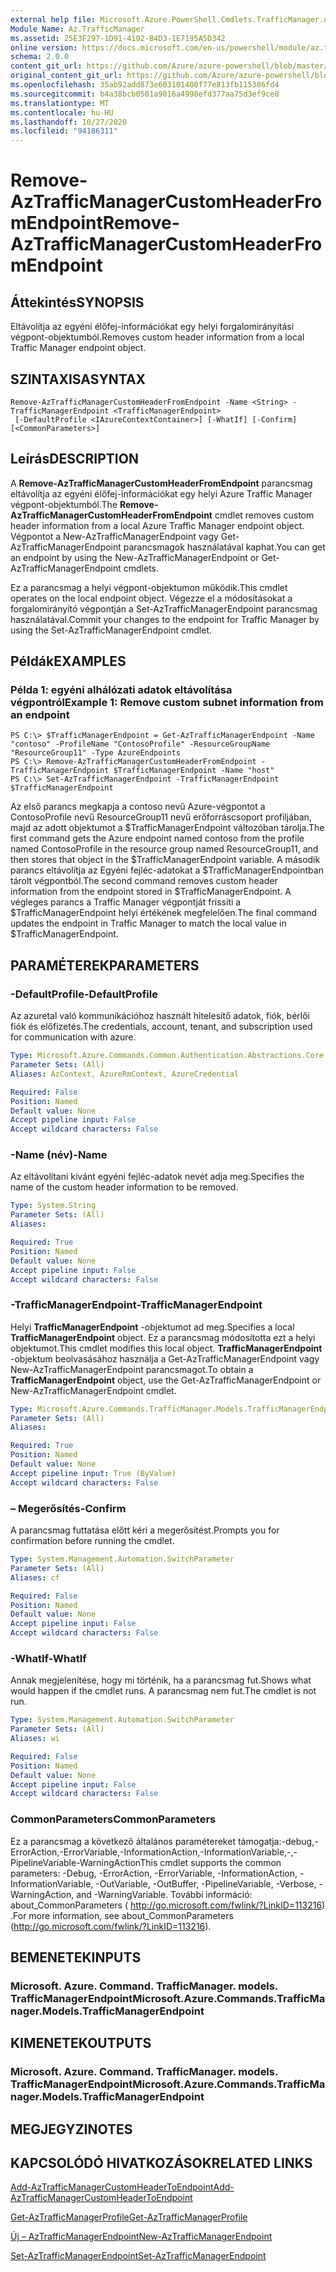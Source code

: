 ```yaml
---
external help file: Microsoft.Azure.PowerShell.Cmdlets.TrafficManager.dll-Help.xml
Module Name: Az.TrafficManager
ms.assetid: 25E3F297-1D91-4102-B4D3-1E7195A5D342
online version: https://docs.microsoft.com/en-us/powershell/module/az.trafficmanager/remove-aztrafficmanagercustomheaderfromendpoint
schema: 2.0.0
content_git_url: https://github.com/Azure/azure-powershell/blob/master/src/TrafficManager/TrafficManager/help/Remove-AzTrafficManagerCustomHeaderFromEndpoint.md
original_content_git_url: https://github.com/Azure/azure-powershell/blob/master/src/TrafficManager/TrafficManager/help/Remove-AzTrafficManagerCustomHeaderFromEndpoint.md
ms.openlocfilehash: 35ab92add873e603101400f77e813fb115386fd4
ms.sourcegitcommit: b4a38bcb0501a9016a4998efd377aa75d3ef9ce8
ms.translationtype: MT
ms.contentlocale: hu-HU
ms.lasthandoff: 10/27/2020
ms.locfileid: "94186311"
---
```

# <span data-ttu-id="cd54e-101">Remove-AzTrafficManagerCustomHeaderFromEndpoint</span><span class="sxs-lookup"><span data-stu-id="cd54e-101">Remove-AzTrafficManagerCustomHeaderFromEndpoint</span></span>

## <span data-ttu-id="cd54e-102">Áttekintés</span><span class="sxs-lookup"><span data-stu-id="cd54e-102">SYNOPSIS</span></span>
<span data-ttu-id="cd54e-103">Eltávolítja az egyéni élőfej-információkat egy helyi forgalomirányítási végpont-objektumból.</span><span class="sxs-lookup"><span data-stu-id="cd54e-103">Removes custom header information from a local Traffic Manager endpoint object.</span></span>

## <span data-ttu-id="cd54e-104">SZINTAXISA</span><span class="sxs-lookup"><span data-stu-id="cd54e-104">SYNTAX</span></span>

```
Remove-AzTrafficManagerCustomHeaderFromEndpoint -Name <String> -TrafficManagerEndpoint <TrafficManagerEndpoint>
 [-DefaultProfile <IAzureContextContainer>] [-WhatIf] [-Confirm] [<CommonParameters>]
```

## <span data-ttu-id="cd54e-105">Leírás</span><span class="sxs-lookup"><span data-stu-id="cd54e-105">DESCRIPTION</span></span>
<span data-ttu-id="cd54e-106">A **Remove-AzTrafficManagerCustomHeaderFromEndpoint** parancsmag eltávolítja az egyéni élőfej-információkat egy helyi Azure Traffic Manager végpont-objektumból.</span><span class="sxs-lookup"><span data-stu-id="cd54e-106">The **Remove-AzTrafficManagerCustomHeaderFromEndpoint** cmdlet removes custom header information from a local Azure Traffic Manager endpoint object.</span></span>
<span data-ttu-id="cd54e-107">Végpontot a New-AzTrafficManagerEndpoint vagy Get-AzTrafficManagerEndpoint parancsmagok használatával kaphat.</span><span class="sxs-lookup"><span data-stu-id="cd54e-107">You can get an endpoint by using the New-AzTrafficManagerEndpoint or Get-AzTrafficManagerEndpoint cmdlets.</span></span>

<span data-ttu-id="cd54e-108">Ez a parancsmag a helyi végpont-objektumon működik.</span><span class="sxs-lookup"><span data-stu-id="cd54e-108">This cmdlet operates on the local endpoint object.</span></span>
<span data-ttu-id="cd54e-109">Végezze el a módosításokat a forgalomirányító végpontján a Set-AzTrafficManagerEndpoint parancsmag használatával.</span><span class="sxs-lookup"><span data-stu-id="cd54e-109">Commit your changes to the endpoint for Traffic Manager by using the Set-AzTrafficManagerEndpoint cmdlet.</span></span>

## <span data-ttu-id="cd54e-110">Példák</span><span class="sxs-lookup"><span data-stu-id="cd54e-110">EXAMPLES</span></span>

### <span data-ttu-id="cd54e-111">Példa 1: egyéni alhálózati adatok eltávolítása végpontról</span><span class="sxs-lookup"><span data-stu-id="cd54e-111">Example 1: Remove custom subnet information from an endpoint</span></span>
```
PS C:\> $TrafficManagerEndpoint = Get-AzTrafficManagerEndpoint -Name "contoso" -ProfileName "ContosoProfile" -ResourceGroupName "ResourceGroup11" -Type AzureEndpoints
PS C:\> Remove-AzTrafficManagerCustomHeaderFromEndpoint -TrafficManagerEndpoint $TrafficManagerEndpoint -Name "host"
PS C:\> Set-AzTrafficManagerEndpoint -TrafficManagerEndpoint $TrafficManagerEndpoint
```

<span data-ttu-id="cd54e-112">Az első parancs megkapja a contoso nevű Azure-végpontot a ContosoProfile nevű ResourceGroup11 nevű erőforráscsoport profiljában, majd az adott objektumot a $TrafficManagerEndpoint változóban tárolja.</span><span class="sxs-lookup"><span data-stu-id="cd54e-112">The first command gets the Azure endpoint named contoso from the profile named ContosoProfile in the resource group named ResourceGroup11, and then stores that object in the $TrafficManagerEndpoint variable.</span></span>
<span data-ttu-id="cd54e-113">A második parancs eltávolítja az Egyéni fejléc-adatokat a $TrafficManagerEndpointban tárolt végpontból.</span><span class="sxs-lookup"><span data-stu-id="cd54e-113">The second command removes custom header information from the endpoint stored in $TrafficManagerEndpoint.</span></span>
<span data-ttu-id="cd54e-114">A végleges parancs a Traffic Manager végpontját frissíti a $TrafficManagerEndpoint helyi értékének megfelelően.</span><span class="sxs-lookup"><span data-stu-id="cd54e-114">The final command updates the endpoint in Traffic Manager to match the local value in $TrafficManagerEndpoint.</span></span>

## <span data-ttu-id="cd54e-115">PARAMÉTEREK</span><span class="sxs-lookup"><span data-stu-id="cd54e-115">PARAMETERS</span></span>

### <span data-ttu-id="cd54e-116">-DefaultProfile</span><span class="sxs-lookup"><span data-stu-id="cd54e-116">-DefaultProfile</span></span>
<span data-ttu-id="cd54e-117">Az azuretal való kommunikációhoz használt hitelesítő adatok, fiók, bérlői fiók és előfizetés.</span><span class="sxs-lookup"><span data-stu-id="cd54e-117">The credentials, account, tenant, and subscription used for communication with azure.</span></span>

```yaml
Type: Microsoft.Azure.Commands.Common.Authentication.Abstractions.Core.IAzureContextContainer
Parameter Sets: (All)
Aliases: AzContext, AzureRmContext, AzureCredential

Required: False
Position: Named
Default value: None
Accept pipeline input: False
Accept wildcard characters: False
```

### <span data-ttu-id="cd54e-118">-Name (név)</span><span class="sxs-lookup"><span data-stu-id="cd54e-118">-Name</span></span>
<span data-ttu-id="cd54e-119">Az eltávolítani kívánt egyéni fejléc-adatok nevét adja meg.</span><span class="sxs-lookup"><span data-stu-id="cd54e-119">Specifies the name of the custom header information to be removed.</span></span>

```yaml
Type: System.String
Parameter Sets: (All)
Aliases:

Required: True
Position: Named
Default value: None
Accept pipeline input: False
Accept wildcard characters: False
```

### <span data-ttu-id="cd54e-120">-TrafficManagerEndpoint</span><span class="sxs-lookup"><span data-stu-id="cd54e-120">-TrafficManagerEndpoint</span></span>
<span data-ttu-id="cd54e-121">Helyi **TrafficManagerEndpoint** -objektumot ad meg.</span><span class="sxs-lookup"><span data-stu-id="cd54e-121">Specifies a local **TrafficManagerEndpoint** object.</span></span>
<span data-ttu-id="cd54e-122">Ez a parancsmag módosította ezt a helyi objektumot.</span><span class="sxs-lookup"><span data-stu-id="cd54e-122">This cmdlet modifies this local object.</span></span>
<span data-ttu-id="cd54e-123">**TrafficManagerEndpoint** -objektum beolvasásához használja a Get-AzTrafficManagerEndpoint vagy New-AzTrafficManagerEndpoint parancsmagot.</span><span class="sxs-lookup"><span data-stu-id="cd54e-123">To obtain a **TrafficManagerEndpoint** object, use the Get-AzTrafficManagerEndpoint or New-AzTrafficManagerEndpoint cmdlet.</span></span>

```yaml
Type: Microsoft.Azure.Commands.TrafficManager.Models.TrafficManagerEndpoint
Parameter Sets: (All)
Aliases:

Required: True
Position: Named
Default value: None
Accept pipeline input: True (ByValue)
Accept wildcard characters: False
```

### <span data-ttu-id="cd54e-124">– Megerősítés</span><span class="sxs-lookup"><span data-stu-id="cd54e-124">-Confirm</span></span>
<span data-ttu-id="cd54e-125">A parancsmag futtatása előtt kéri a megerősítést.</span><span class="sxs-lookup"><span data-stu-id="cd54e-125">Prompts you for confirmation before running the cmdlet.</span></span>

```yaml
Type: System.Management.Automation.SwitchParameter
Parameter Sets: (All)
Aliases: cf

Required: False
Position: Named
Default value: None
Accept pipeline input: False
Accept wildcard characters: False
```

### <span data-ttu-id="cd54e-126">-WhatIf</span><span class="sxs-lookup"><span data-stu-id="cd54e-126">-WhatIf</span></span>
<span data-ttu-id="cd54e-127">Annak megjelenítése, hogy mi történik, ha a parancsmag fut.</span><span class="sxs-lookup"><span data-stu-id="cd54e-127">Shows what would happen if the cmdlet runs.</span></span> <span data-ttu-id="cd54e-128">A parancsmag nem fut.</span><span class="sxs-lookup"><span data-stu-id="cd54e-128">The cmdlet is not run.</span></span>

```yaml
Type: System.Management.Automation.SwitchParameter
Parameter Sets: (All)
Aliases: wi

Required: False
Position: Named
Default value: None
Accept pipeline input: False
Accept wildcard characters: False
```

### <span data-ttu-id="cd54e-129">CommonParameters</span><span class="sxs-lookup"><span data-stu-id="cd54e-129">CommonParameters</span></span>
<span data-ttu-id="cd54e-130">Ez a parancsmag a következő általános paramétereket támogatja:-debug,-ErrorAction,-ErrorVariable,-InformationAction,-InformationVariable,-,-PipelineVariable-WarningAction</span><span class="sxs-lookup"><span data-stu-id="cd54e-130">This cmdlet supports the common parameters: -Debug, -ErrorAction, -ErrorVariable, -InformationAction, -InformationVariable, -OutVariable, -OutBuffer, -PipelineVariable, -Verbose, -WarningAction, and -WarningVariable.</span></span> <span data-ttu-id="cd54e-131">További információ: about_CommonParameters ( http://go.microsoft.com/fwlink/?LinkID=113216) .</span><span class="sxs-lookup"><span data-stu-id="cd54e-131">For more information, see about_CommonParameters (http://go.microsoft.com/fwlink/?LinkID=113216).</span></span>

## <span data-ttu-id="cd54e-132">BEMENETEK</span><span class="sxs-lookup"><span data-stu-id="cd54e-132">INPUTS</span></span>

### <span data-ttu-id="cd54e-133">Microsoft. Azure. Command. TrafficManager. models. TrafficManagerEndpoint</span><span class="sxs-lookup"><span data-stu-id="cd54e-133">Microsoft.Azure.Commands.TrafficManager.Models.TrafficManagerEndpoint</span></span>

## <span data-ttu-id="cd54e-134">KIMENETEK</span><span class="sxs-lookup"><span data-stu-id="cd54e-134">OUTPUTS</span></span>

### <span data-ttu-id="cd54e-135">Microsoft. Azure. Command. TrafficManager. models. TrafficManagerEndpoint</span><span class="sxs-lookup"><span data-stu-id="cd54e-135">Microsoft.Azure.Commands.TrafficManager.Models.TrafficManagerEndpoint</span></span>

## <span data-ttu-id="cd54e-136">MEGJEGYZI</span><span class="sxs-lookup"><span data-stu-id="cd54e-136">NOTES</span></span>

## <span data-ttu-id="cd54e-137">KAPCSOLÓDÓ HIVATKOZÁSOK</span><span class="sxs-lookup"><span data-stu-id="cd54e-137">RELATED LINKS</span></span>

[<span data-ttu-id="cd54e-138">Add-AzTrafficManagerCustomHeaderToEndpoint</span><span class="sxs-lookup"><span data-stu-id="cd54e-138">Add-AzTrafficManagerCustomHeaderToEndpoint</span></span>](./Add-AzTrafficManagerCustomHeaderToEndpoint.md)

[<span data-ttu-id="cd54e-139">Get-AzTrafficManagerProfile</span><span class="sxs-lookup"><span data-stu-id="cd54e-139">Get-AzTrafficManagerProfile</span></span>](./Get-AzTrafficManagerEndpoint.md)

[<span data-ttu-id="cd54e-140">Új – AzTrafficManagerEndpoint</span><span class="sxs-lookup"><span data-stu-id="cd54e-140">New-AzTrafficManagerEndpoint</span></span>](./New-AzTrafficManagerEndpoint.md)

[<span data-ttu-id="cd54e-141">Set-AzTrafficManagerEndpoint</span><span class="sxs-lookup"><span data-stu-id="cd54e-141">Set-AzTrafficManagerEndpoint</span></span>](./Set-AzTrafficManagerEndpoint.md)
